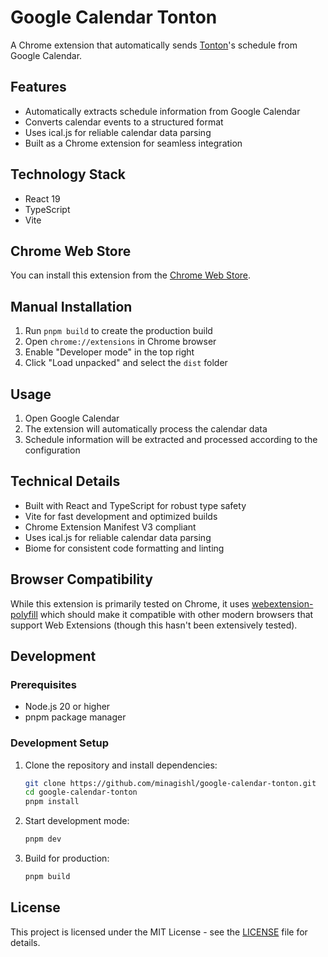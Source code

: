 # Google Calendar Tonton

A Chrome extension that automatically sends [Tonton](https://tonton.amaneku.com/)'s schedule from Google Calendar.

## Features

- Automatically extracts schedule information from Google Calendar
- Converts calendar events to a structured format
- Uses ical.js for reliable calendar data parsing
- Built as a Chrome extension for seamless integration

## Technology Stack

- React 19
- TypeScript
- Vite

## Chrome Web Store

You can install this extension from the [Chrome Web Store](https://chromewebstore.google.com/detail/lfgjlkfemoaaindkcgdncghkomgmmemi).

## Manual Installation

1. Run `pnpm build` to create the production build
2. Open `chrome://extensions` in Chrome browser
3. Enable "Developer mode" in the top right
4. Click "Load unpacked" and select the `dist` folder

## Usage

1. Open Google Calendar
2. The extension will automatically process the calendar data
3. Schedule information will be extracted and processed according to the configuration

## Technical Details

- Built with React and TypeScript for robust type safety
- Vite for fast development and optimized builds
- Chrome Extension Manifest V3 compliant
- Uses ical.js for reliable calendar data parsing
- Biome for consistent code formatting and linting

## Browser Compatibility

While this extension is primarily tested on Chrome, it uses [webextension-polyfill](https://github.com/mozilla/webextension-polyfill) which should make it compatible with other modern browsers that support Web Extensions (though this hasn't been extensively tested).

## Development

### Prerequisites

* Node.js 20 or higher
* pnpm package manager

### Development Setup

1. Clone the repository and install dependencies:
    ```bash
    git clone https://github.com/minagishl/google-calendar-tonton.git
    cd google-calendar-tonton
    pnpm install
    ```

2. Start development mode:
    ```bash
    pnpm dev
    ```

3. Build for production:
    ```bash
    pnpm build
    ```

## License

This project is licensed under the MIT License - see the [LICENSE](LICENSE) file for details.
